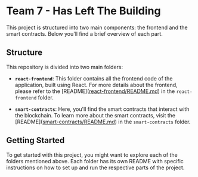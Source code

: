 # Team 7 - Has Left The Building

This project is structured into two main components: the frontend and the smart contracts. Below you'll find a brief overview of each part.

## Structure

This repository is divided into two main folders:

- **`react-frontend`**: This folder contains all the frontend code of the application, built using React. For more details about the frontend, please refer to the [README](<ins>react-frontend/README.md</ins>) in the `react-frontend` folder.

- **`smart-contracts`**: Here, you'll find the smart contracts that interact with the blockchain. To learn more about the smart contracts, visit the [README](<ins>smart-contracts/README.md</ins>) in the `smart-contracts` folder.

## Getting Started

To get started with this project, you might want to explore each of the folders mentioned above. Each folder has its own README with specific instructions on how to set up and run the respective parts of the project.